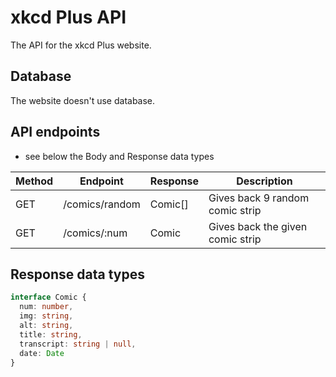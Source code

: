 # xkcd Plus API

The API for the xkcd Plus website.

## Database

The website doesn't use database.

## API endpoints

- see below the Body and Response data types

| Method  | Endpoint            | Response      | Description      |
| ------- | ------------------- | ------------- | --------------- |
| GET     | /comics/random      | Comic[]       | Gives back 9 random comic strip |
| GET     | /comics/:num        | Comic         | Gives back the given comic strip |

## Response data types

```ts
interface Comic {
  num: number,
  img: string,
  alt: string,
  title: string,
  transcript: string | null,
  date: Date
}
```